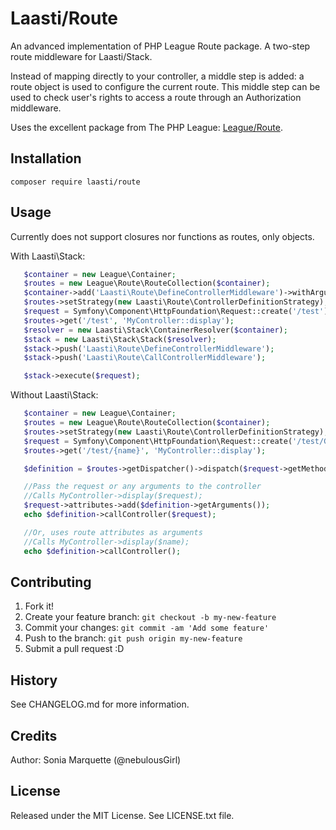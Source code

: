 # Laasti/Route

An advanced implementation of PHP League Route package. A two-step route middleware for Laasti/Stack.

Instead of mapping directly to your controller, a middle step is added: a route object is used to configure the current route.
This middle step can be used to check user's rights to access a route through an Authorization middleware.

Uses the excellent package from The PHP League: [League/Route](https://github.com/thephpleague/route).

## Installation

```
composer require laasti/route
```

## Usage

Currently does not support closures nor functions as routes, only objects.

With Laasti\Stack:

```php
   $container = new League\Container;
   $routes = new League\Route\RouteCollection($container);
   $container->add('Laasti\Route\DefineControllerMiddleware')->withArgument($routes);
   $routes->setStrategy(new Laasti\Route\ControllerDefinitionStrategy);
   $request = Symfony\Component\HttpFoundation\Request::create('/test');
   $routes->get('/test', 'MyController::display');
   $resolver = new Laasti\Stack\ContainerResolver($container);
   $stack = new Laasti\Stack\Stack($resolver);
   $stack->push('Laasti\Route\DefineControllerMiddleware');
   $stack->push('Laasti\Route\CallControllerMiddleware');

   $stack->execute($request);

```

Without Laasti\Stack:

```php
   $container = new League\Container;
   $routes = new League\Route\RouteCollection($container);
   $routes->setStrategy(new Laasti\Route\ControllerDefinitionStrategy);
   $request = Symfony\Component\HttpFoundation\Request::create('/test/George');
   $routes->get('/test/{name}', 'MyController::display');

   $definition = $routes->getDispatcher()->dispatch($request->getMethod(), $request->getPathInfo());

   //Pass the request or any arguments to the controller
   //Calls MyController->display($request);
   $request->attributes->add($definition->getArguments());
   echo $definition->callController($request);

   //Or, uses route attributes as arguments
   //Calls MyController->display($name);
   echo $definition->callController();
```

## Contributing

1. Fork it!
2. Create your feature branch: `git checkout -b my-new-feature`
3. Commit your changes: `git commit -am 'Add some feature'`
4. Push to the branch: `git push origin my-new-feature`
5. Submit a pull request :D

## History

See CHANGELOG.md for more information.

## Credits

Author: Sonia Marquette (@nebulousGirl)

## License

Released under the MIT License. See LICENSE.txt file.



